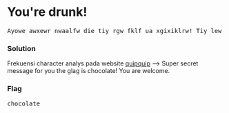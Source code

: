 <h1><b>You're drunk!</h1></b>
<pre>
Ayowe awxewr nwaalfw die tiy rgw fklf ua xgixiklrw! Tiy lew qwkxinw.
</pre>
</b><h3>Solution</h3></b>
<p>Frekuensi character analys pada website <a href="https://quipqiup.com/">quipquip</a> --> Super secret message for you the glag is chocolate! You are welcome.</p>
</b><h3>Flag</h3></b>
<pre>
chocolate
</pre>
